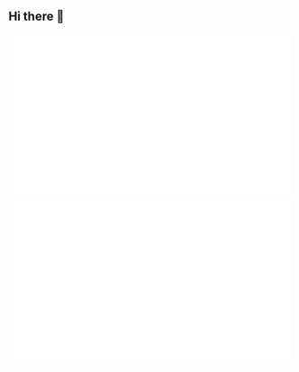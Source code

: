 ## Hi there 👋
<!-- ![header](https://capsule-render.vercel.app/api?type=Waving&color=gradient&customColorlist=10&height=200&section=header&text=JINGYO's&nbsp;GITHUB&fontSize=50&animation=twinkling&fontAlign=68&fontAlignY=36) -->
<!--
**9y06/9y06** is a ✨ _special_ ✨ repository because its `README.md` (this file) appears on your GitHub profile.

Here are some ideas to get you started:

- 🔭 I’m currently working on ...
- 🌱 I’m currently learning ...
- 👯 I’m looking to collaborate on ...
- 🤔 I’m looking for help with ...
- 💬 Ask me about ...
- 📫 How to reach me: ...
- 😄 Pronouns: ...
- ⚡ Fun fact: ...
-->

<p align="center">
  <img src="https://raw.githubusercontent.com/9y06/github-stats-transparent/output/generated/languages.svg"/>
  <img src="https://raw.githubusercontent.com/9y06/github-stats-transparent/output/generated/overview.svg"/>
</p>
